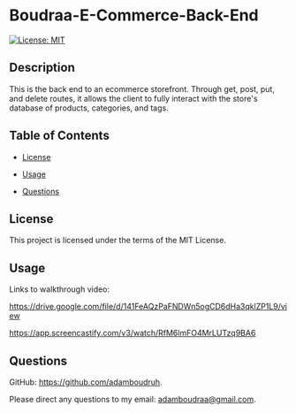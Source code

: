 
# Boudraa-E-Commerce-Back-End

[![License: MIT](https://img.shields.io/badge/License-MIT-yellow.svg)](https://opensource.org/licenses/MIT)


## Description
This is the back end to an ecommerce storefront. Through get, post, put, and delete routes, it allows the client to fully interact with the store's database of products, categories, and tags.


## Table of Contents
- [License](#license)

- [Usage](#usage)

- [Questions](#questions)

## License
This project is licensed under the terms of the MIT License.

## Usage
Links to walkthrough video:

https://drive.google.com/file/d/141FeAQzPaFNDWn5ogCD6dHa3qklZP1L9/view

https://app.screencastify.com/v3/watch/RfM6lmFO4MrLUTzq9BA6

## Questions

GitHub: https://github.com/adamboudruh.

Please direct any questions to my email: [adamboudraa@gmail.com](mailto:adamboudraa@gmail.com).

    
